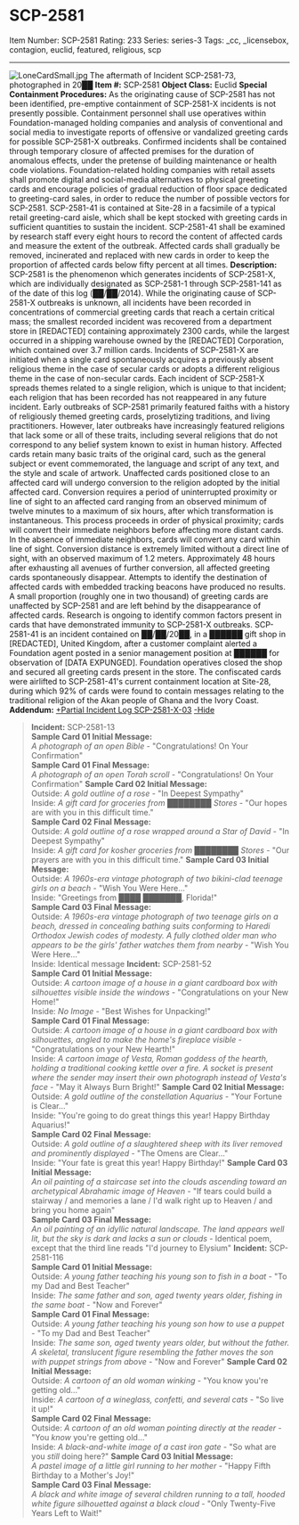 # SCP-2581
Item Number: SCP-2581
Rating: 233
Series: series-3
Tags: _cc, _licensebox, contagion, euclid, featured, religious, scp

---

![LoneCardSmall.jpg](https://scp-wiki.wdfiles.com/local--files/scp-2581/LoneCardSmall.jpg)
The aftermath of Incident SCP-2581-73, photographed in 20██
**Item #:** SCP-2581
**Object Class:** Euclid
**Special Containment Procedures:** As the originating cause of SCP-2581 has not been identified, pre-emptive containment of SCP-2581-X incidents is not presently possible. Containment personnel shall use operatives within Foundation-managed holding companies and analysis of conventional and social media to investigate reports of offensive or vandalized greeting cards for possible SCP-2581-X outbreaks. Confirmed incidents shall be contained through temporary closure of affected premises for the duration of anomalous effects, under the pretense of building maintenance or health code violations.
Foundation-related holding companies with retail assets shall promote digital and social-media alternatives to physical greeting cards and encourage policies of gradual reduction of floor space dedicated to greeting-card sales, in order to reduce the number of possible vectors for SCP-2581.
SCP-2581-41 is contained at Site-28 in a facsimile of a typical retail greeting-card aisle, which shall be kept stocked with greeting cards in sufficient quantities to sustain the incident. SCP-2581-41 shall be examined by research staff every eight hours to record the content of affected cards and measure the extent of the outbreak. Affected cards shall gradually be removed, incinerated and replaced with new cards in order to keep the proportion of affected cards below fifty percent at all times.
**Description:** SCP-2581 is the phenomenon which generates incidents of SCP-2581-X, which are individually designated as SCP-2581-1 through SCP-2581-141 as of the date of this log (██/██/2014). While the originating cause of SCP-2581-X outbreaks is unknown, all incidents have been recorded in concentrations of commercial greeting cards that reach a certain critical mass; the smallest recorded incident was recovered from a department store in [REDACTED] containing approximately 2300 cards, while the largest occurred in a shipping warehouse owned by the [REDACTED] Corporation, which contained over 3.7 million cards.
Incidents of SCP-2581-X are initiated when a single card spontaneously acquires a previously absent religious theme in the case of secular cards or adopts a different religious theme in the case of non-secular cards. Each incident of SCP-2581-X spreads themes related to a single religion, which is unique to that incident; each religion that has been recorded has not reappeared in any future incident. Early outbreaks of SCP-2581 primarily featured faiths with a history of religiously themed greeting cards, proselytizing traditions, and living practitioners. However, later outbreaks have increasingly featured religions that lack some or all of these traits, including several religions that do not correspond to any belief system known to exist in human history. Affected cards retain many basic traits of the original card, such as the general subject or event commemorated, the language and script of any text, and the style and scale of artwork.
Unaffected cards positioned close to an affected card will undergo conversion to the religion adopted by the initial affected card. Conversion requires a period of uninterrupted proximity or line of sight to an affected card ranging from an observed minimum of twelve minutes to a maximum of six hours, after which transformation is instantaneous. This process proceeds in order of physical proximity; cards will convert their immediate neighbors before affecting more distant cards. In the absence of immediate neighbors, cards will convert any card within line of sight. Conversion distance is extremely limited without a direct line of sight, with an observed maximum of 1.2 meters.
Approximately 48 hours after exhausting all avenues of further conversion, all affected greeting cards spontaneously disappear. Attempts to identify the destination of affected cards with embedded tracking beacons have produced no results. A small proportion (roughly one in two thousand) of greeting cards are unaffected by SCP-2581 and are left behind by the disappearance of affected cards. Research is ongoing to identify common factors present in cards that have demonstrated immunity to SCP-2581-X outbreaks.
SCP-2581-41 is an incident contained on ██/██/20██, in a ██████ gift shop in [REDACTED], United Kingdom, after a customer complaint alerted a Foundation agent posted in a senior management position at ██████ for observation of [DATA EXPUNGED]. Foundation operatives closed the shop and secured all greeting cards present in the store. The confiscated cards were airlifted to SCP-2581-41's current containment location at Site-28, during which 92% of cards were found to contain messages relating to the traditional religion of the Akan people of Ghana and the Ivory Coast.
**Addendum:**
[+Partial Incident Log SCP-2581-X-03](javascript:;)
[-Hide](javascript:;)
> **Incident:** SCP-2581-13  
>  **Sample Card 01 Initial Message:**  
>  _A photograph of an open Bible_ \- "Congratulations! On Your Confirmation"  
>  **Sample Card 01 Final Message:**  
>  _A photograph of an open Torah scroll_ \- "Congratulations! On Your Confirmation"
> **Sample Card 02 Initial Message:**  
>  Outside: _A gold outline of a rose_ \- "In Deepest Sympathy"  
>  Inside: _A gift card for groceries from ████████ Stores_ \- "Our hopes are with you in this difficult time."  
>  **Sample Card 02 Final Message:**  
>  Outside: _A gold outline of a rose wrapped around a Star of David_ \- "In Deepest Sympathy"  
>  Inside: _A gift card for kosher groceries from ████████ Stores_ \- "Our prayers are with you in this difficult time."
> **Sample Card 03 Initial Message:**  
>  Outside: _A 1960s-era vintage photograph of two bikini-clad teenage girls on a beach_ \- "Wish You Were Here…"  
>  Inside: "Greetings from ████ ███████, Florida!"  
>  **Sample Card 03 Final Message:**  
>  Outside: _A 1960s-era vintage photograph of two teenage girls on a beach, dressed in concealing bathing suits conforming to Haredi Orthodox Jewish codes of modesty. A fully clothed older man who appears to be the girls' father watches them from nearby_ \- "Wish You Were Here…"  
>  Inside: Identical message
> **Incident:** SCP-2581-52  
>  **Sample Card 01 Initial Message:**  
>  Outside: _A cartoon image of a house in a giant cardboard box with silhouettes visible inside the windows_ \- "Congratulations on your New Home!"  
>  Inside: _No Image_ \- "Best Wishes for Unpacking!"  
>  **Sample Card 01 Final Message:**  
>  Outside: _A cartoon image of a house in a giant cardboard box with silhouettes, angled to make the home's fireplace visible_ \- "Congratulations on your New Hearth!"  
>  Inside: _A cartoon image of Vesta, Roman goddess of the hearth, holding a traditional cooking kettle over a fire. A socket is present where the sender may insert their own photograph instead of Vesta's face_ \- "May it Always Burn Bright!"
> **Sample Card 02 Initial Message:**  
>  Outside: _A gold outline of the constellation Aquarius_ \- "Your Fortune is Clear…"  
>  Inside: "You're going to do great things this year! Happy Birthday Aquarius!"  
>  **Sample Card 02 Final Message:**  
>  Outside: _A gold outline of a slaughtered sheep with its liver removed and prominently displayed_ \- "The Omens are Clear…"  
>  Inside: "Your fate is great this year! Happy Birthday!"
> **Sample Card 03 Initial Message:**  
>  _An oil painting of a staircase set into the clouds ascending toward an archetypical Abrahamic image of Heaven_ \- "If tears could build a stairway / and memories a lane / I'd walk right up to Heaven / and bring you home again"  
>  **Sample Card 03 Final Message:**  
>  _An oil painting of an idyllic natural landscape. The land appears well lit, but the sky is dark and lacks a sun or clouds_ \- Identical poem, except that the third line reads "I'd journey to Elysium"
> **Incident:** SCP-2581-116  
>  **Sample Card 01 Initial Message:**  
>  Outside: _A young father teaching his young son to fish in a boat_ \- "To my Dad and Best Teacher"  
>  Inside: _The same father and son, aged twenty years older, fishing in the same boat_ \- "Now and Forever"  
>  **Sample Card 01 Final Message:**  
>  Outside: _A young father teaching his young son how to use a puppet_ \- "To my Dad and Best Teacher"  
>  Inside: _The same son, aged twenty years older, but without the father. A skeletal, translucent figure resembling the father moves the son with puppet strings from above_ \- "Now and Forever"
> **Sample Card 02 Initial Message:**  
>  Outside: _A cartoon of an old woman winking_ \- "You know you're getting old…"  
>  Inside: _A cartoon of a wineglass, confetti, and several cats_ \- "So live it up!"  
>  **Sample Card 02 Final Message:**  
>  Outside: _A cartoon of an old woman pointing directly at the reader_ \- "You _know_ you're getting old…"  
>  Inside: _A black-and-white image of a cast iron gate_ \- "So what are you _still_ doing here?"
> **Sample Card 03 Initial Message:**  
>  _A pastel image of a little girl running to her mother_ \- "Happy Fifth Birthday to a Mother's Joy!"  
>  **Sample Card 03 Final Message:**  
>  _A black and white image of several children running to a tall, hooded white figure silhouetted against a black cloud_ \- "Only Twenty-Five Years Left to Wait!"